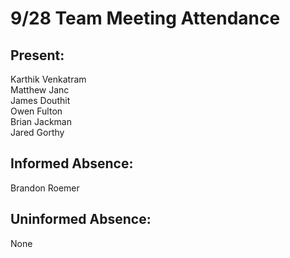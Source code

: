 # 9/28 Team Meeting Attendance

## Present:
Karthik Venkatram\
Matthew Janc\
James Douthit\
Owen Fulton\
Brian Jackman\
Jared Gorthy

## Informed Absence:
Brandon Roemer

## Uninformed Absence:
None
